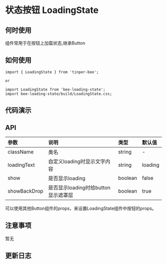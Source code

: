 # 状态按钮 LoadingState

## 何时使用
组件常用于在按钮上加载状态,继承Button

## 如何使用
```
import { LoadingState } from 'tinper-bee';

or

import LoadingState from 'bee-loading-state';
import bee-loading-state/build/LoadingState.css;

```

## 代码演示

## API

|参数|说明|类型|默认值|
|:--|:---|:--|:---|
|className|类名|string|-|
|loadingText|自定义loading时显示文字内容|string|loading|
|show|是否显示loading|boolean|false|
|showBackDrop|是否显示loading时给button显示遮罩层|boolean|true|

可以使用其他Button组件的props，来设置LoadingState组件中按钮的props。

## 注意事项

暂无

## 更新日志